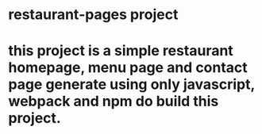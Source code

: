 # restaurant-pages project

# this project is a simple restaurant homepage, menu page and contact page generate using only javascript, webpack and npm do build this project.
